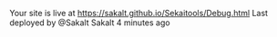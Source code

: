 Your site is live at https://sakalt.github.io/Sekaitools/Debug.html
Last deployed by @Sakalt Sakalt 4 minutes ago
